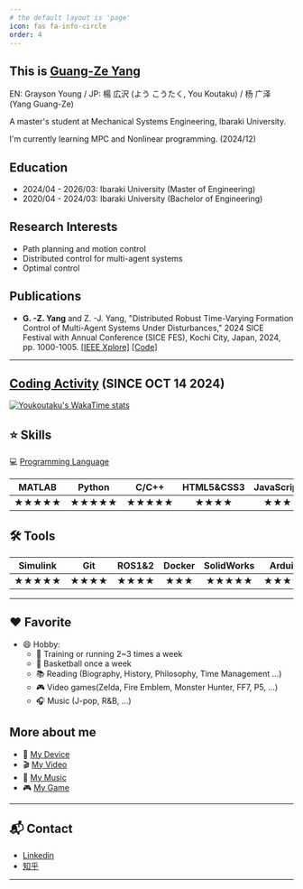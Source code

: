 ```yaml
---
# the default layout is 'page'
icon: fas fa-info-circle
order: 4
---
```


## This is [Guang-Ze Yang](https://youkoutaku.github.io/)
EN: Grayson Young / JP: 楊 広沢 (よう こうたく, You Koutaku) / 杨 广泽 (Yang Guang-Ze)

A master's student at Mechanical Systems Engineering, Ibaraki University.

I'm currently learning MPC and Nonlinear programming. (2024/12)

## Education
- 2024/04 - 2026/03: Ibaraki University (Master of Engineering)
- 2020/04 - 2024/03: Ibaraki University (Bachelor of Engineering)

## Research Interests
- Path planning and motion control
- Distributed control for multi-agent systems
- Optimal control

## Publications
- **G. -Z. Yang** and Z. -J. Yang, "Distributed Robust Time-Varying Formation Control of Multi-Agent Systems Under Disturbances," 2024 SICE Festival with Annual Conference (SICE FES), Kochi City, Japan, 2024, pp. 1000-1005. [[IEEE Xplore]](https://ieeexplore.ieee.org/document/10805135) [[Code]](https://github.com/youkoutaku/DR-TVFC)

---

## [Coding Activity](https://wakatime.com/@YouKoutaku) (SINCE OCT 14 2024)

<a href="https://wakatime.com/@YouKoutaku">
    <img align="Youkoutaku's WakaTime stats" src="https://github-readme-stats.vercel.app/api/wakatime?username=Youkoutaku&theme=radical&hide=Markdown,other,Text&layout=compact&show_icons=true" alt="Youkoutaku's WakaTime stats"/>
</a>

## ⭐ Skills

💻 [Programming Language](https://wakatime.com/@YouKoutaku)

| MATLAB | Python | C/C++ | HTML5&CSS3 | JavaScript | Java  |
| :----: | :----: | :---: | :--------: | :--------: | :---: |
| ★★★★★  | ★★★★★  | ★★★★★ |    ★★★★    |    ★★★     |  ★★   |

## 🛠️ Tools

| Simulink |  Git  | ROS1&2 | Docker | SolidWorks | Arduino | LaTex | Markdown |
| :------: | :---: | :----: | :----: | :--------: | :-----: | :---: | :------: |
|  ★★★★★   | ★★★★  |  ★★★★  |  ★★★   |   ★★★★★    |  ★★★★★  | ★★★★★ |  ★★★★★   |

---

## ❤️ Favorite
- 😄 Hobby:
  - 💪 Training or running 2~3 times a week
  - 🏀 Basketball once a week
  - 📚 Reading (Biography, History, Philosophy, Time Management ...)
  - 🎮 Video games(Zelda, Fire Emblem, Monster Hunter, FF7, P5, ...)
  - 🎧 Music (J-pop, R&B, ...)

## More about me
- 📱 [My Device](https://youkoutaku.notion.site/bd8f65544ac242c38f88871f73af8c1e?v=a39853e6d8b9473c8156a0df89248054)
- 🎬 [My Video](https://youkoutaku.notion.site/Video-7bd889568add4d6fb952fe4973c715da?pvs=4)
- 🎵 [My Music](https://youkoutaku.notion.site/My-Music-d21e63fdf152499283410c2d78ccd674)
- 🎮 [My Game](https://youkoutaku.notion.site/Game-85453a6f8846423e9964d52239f7064d?pvs=4)

---
## 📬 Contact
- [Linkedin](https://www.linkedin.com/in/youkoutaku)
- [知乎](https://www.zhihu.com/people/a-a-47-74-28)

---
